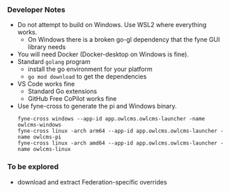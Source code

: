 ### Developer Notes
- Do not attempt to build on Windows.  Use WSL2 where everything works.
  - On Windows there is a broken go-gl dependency that the fyne GUI library needs
- You will need Docker (Docker-desktop on Windows is fine).
- Standard `golang` program
  - install the go environment for your platform
  - `go mod download` to get the dependencies
- VS Code works fine
  - Standard Go extensions
  - GitHub Free CoPilot works fine
- Use fyne-cross to generate the pi and Windows binary.
  ```
  fyne-cross windows --app-id app.owlcms.owlcms-launcher -name owlcms-windows
  fyne-cross linux -arch arm64 --app-id app.owlcms.owlcms-launcher -name owlcms-pi
  fyne-cross linux -arch amd64 --app-id app.owlcms.owlcms-launcher -name owlcms-linux
  ```
  
  

### To be explored
  -  download and extract Federation-specific overrides
